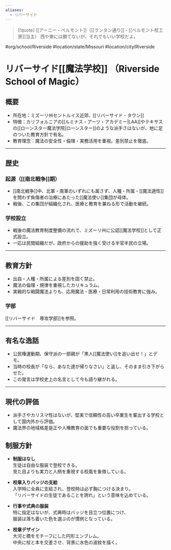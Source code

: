 ```yaml
---
aliases:
  - リバーサイド
---
```

> [!quote] [[アーニー・ベルモント]]（[[ランタン通り]]・[[ベルモント杖工房]]当主）
> 西や東には勝てないが、それでもいい学校だよ。
 
 #org/school/Riverside #location/state/Missouri #location/city/Riverside 
# リバーサイド[[魔法学校]] （Riverside School of Magic）

## 概要
- 所在地：ミズーリ州セントルイス近郊、[[リバーサイド・タウン]]
- 特徴：カリフォルニアの[[ルミナス・アーツ・アカデミー|LAA]]やテキサスの[[ローンスター魔法学院|ローンスター]]のような派手さはないが、地に足のついた教育方針で有名。
- 教育理念：魔法の安全性・倫理・実務活用を重視。差別禁止を徹底。

---

## 歴史

### 起源（[[南北戦争]]期）
- [[南北戦争]]中、北軍・南軍のいずれにも属さず、人種・所属・[[魔法適性]]を問わず負傷者の治療にあたった[[魔法使い]]集団が母体。
- 戦後、この集団が組織化され、医療と教育を兼ねる形で活動を継続。

### 学校設立
- 戦後の魔法教育制度整備の流れで、ミズーリ州に公認[[魔法学校]]として正式設立。
- 一応は民間組織だが、政府からの援助を強く受ける半官半民の立場。

---

## 教育方針
- 出自・人種・所属による差別を固く禁止。
- 魔法の倫理・規律を重視したカリキュラム。
- 実戦的な戦闘魔法よりも、応用魔法・医療・日常利用の技術教育に強み。
### 学部
[[リバーサイド　専攻学部]]を参照。

---

## 有名な逸話
- 公民権運動期、保守派の一部親が「黒人[[魔法使い]]を追い出せ！」とデモ。
- 当時の校長が「なら、あなた達が帰りなさい」と返し、そのまま引き下がらせた。
- この発言は学校史上の名言として今も語り継がれる。

---

## 現代の評価
- 派手さやカリスマ性はないが、堅実で信頼性の高い卒業生を輩出する学校として国内外から評価。
- 魔法界の地域格差是正や人権教育の面でも重要な役割を担っている。

## 制服方針

- **制服はなし**  
  生徒は自由な服装で登校できる。  
  見た目よりも実力と人柄を重視する校風を象徴している。

- **校章入りバッジの支給**  
  入学時に全員に支給され、登校時は必ず胸につける決まり。  
  「リバーサイドの生徒であることを誇れ」という意味を込めている。

- **行事や式典の服装**  
  特に指定はないが、式典時はバッジを目立つ位置につけ、  
  服装は落ち着いた色を選ぶのが慣例となっている。

- **校章デザイン**  
  大河と橋をモチーフにした円形エンブレム。  
  中央に杖と本を交差させ、背景に水色の波紋を描く。